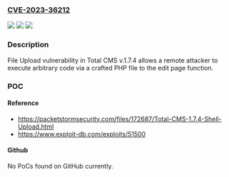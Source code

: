 ### [CVE-2023-36212](https://cve.mitre.org/cgi-bin/cvename.cgi?name=CVE-2023-36212)
![](https://img.shields.io/static/v1?label=Product&message=n%2Fa&color=blue)
![](https://img.shields.io/static/v1?label=Version&message=n%2Fa&color=blue)
![](https://img.shields.io/static/v1?label=Vulnerability&message=n%2Fa&color=brighgreen)

### Description

File Upload vulnerability in Total CMS v.1.7.4 allows a remote attacker to execute arbitrary code via a crafted PHP file to the edit page function.

### POC

#### Reference
- https://packetstormsecurity.com/files/172687/Total-CMS-1.7.4-Shell-Upload.html
- https://www.exploit-db.com/exploits/51500

#### Github
No PoCs found on GitHub currently.

